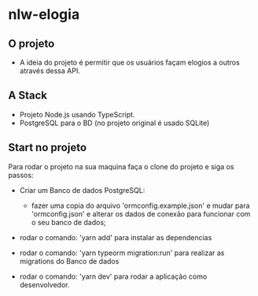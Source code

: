 # nlw-elogia

##  O projeto

*   A ideia do projeto é permitir que os usuários façam elogios a outros através dessa API.


## A Stack

*   Projeto Node.js usando TypeScript.
*   PostgreSQL para o BD (no projeto original é usado SQLite)


##  Start no projeto

Para rodar o projeto na sua maquina faça o clone do projeto e siga os passos:

*   Criar um Banco de dados PostgreSQL:
    *    fazer uma copia do arquivo 'ormconfig.example.json' e mudar para 'ormconfig.json' e alterar os dados de conexão para funcionar com o seu banco de dados;

*   rodar o comando: 'yarn add' para instalar as dependencias

*   rodar o comando: 'yarn typeorm migration:run' para realizar as migrations do Banco de dados

*   rodar o comando: 'yarn dev' para rodar a aplicação como desenvolvedor.